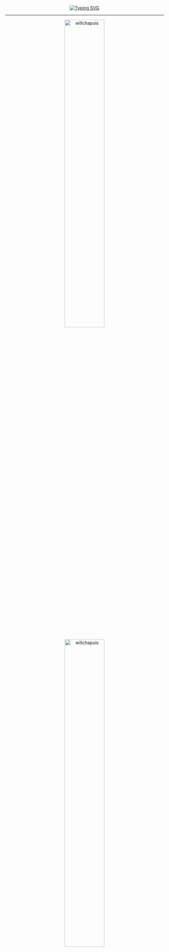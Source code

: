 <div align="center">
  <a href="https://git.io/typing-svg"><img src="https://readme-typing-svg.herokuapp.com?font=Roboto&weight=900&size=30&duration=2000&pause=1000&color=70a5fd&center=true&vCenter=true&random=false&width=435&lines=Hi+there+%F0%9F%91%8B;+I'm+William+Chapuis+%F0%9F%91%A8%F0%9F%8F%BB%E2%80%8D%F0%9F%92%BB;Full+Stack+.NET+Developer" alt="Typing SVG" /></a>
</div>

 <hr/>
 
<div align="center">
  <p> <img width="50%" src="https://github-readme-stats-sigma-five.vercel.app/api?username=willchapuis&count_private=true&include_all_commits=true&layout=compact&langs_count=8&hide=html,css&show_icons=true&theme=tokyonight" alt="willchapuis" /> </p>
  
  <p> <img width="50%" src="https://github-readme-streak-stats.herokuapp.com/?user=willchapuis&count_private=true&include_all_commits=true&layout=compact&langs_count=8&hide=html,css&theme=tokyonight" alt="willchapuis" /> </p>
  
  <!--<p> <img width="50%" src="https://github-readme-stats-sigma-five.vercel.app/api/top-langs/?username=willchapuis&count_private=true&include_all_commits=true&layout=compact&langs_count=6&hide=html,css&theme=tokyonight" alt="willchapuis" /> </p>-->
</div>

  <hr/>

<div align="center">
  <!--<img src="https://img.shields.io/github/followers/willchapuis?label=Follow&style=social">-->
  <a href="https://www.linkedin.com/in/will-chapuis/" target="_blank"><img src="https://img.shields.io/badge/-LinkedIn-%230077B5?style=for-the-badge&logo=linkedin&logoColor=white" target="_blank"></a>
</div>

<!--
  <img src="https://visitor-badge.laobi.icu/badge?page_id=willchapuis.willchapuis">
</div>
-->

<!--
<p  style="display: inline; text-align:center;"> </p> -->
<!--![AkuraDiary's github stats](https://github-readme-stats.vercel.app/api?username=willchapuis&show_icons=true&theme=tokyonight)
</br>-->

  
<!--
<div align="center">
  <img src="https://github-readme-streak-stats.herokuapp.com/?user=willchapuis&theme=tokyonight" alt="mystreak"/>
  </br>
  <img src="https://github-readme-stats.vercel.app/api/top-langs/?username=willchapuis&langs_count=10&theme=tokyonight" alt="willchapuis :: Top Langs" />
    <a href="https://github.com/williamchapuis">
  <img height="150em" src="https://github-readme-stats.vercel.app/api?username=williamchapuis&show_icons=true&theme=merko&include_all_commits=true&count_private=true"/>
  <img height="150em" src="https://github-readme-stats.vercel.app/api/top-langs/?username=williamchapuis&layout=compact&langs_count=7&theme=merko"/>
</div>

<!--
**willchapuis/willchapuis** is a ✨ _special_ ✨ repository because its `README.md` (this file) appears on your GitHub profile.

Here are some ideas to get you started:

- 🔭 I’m currently working on ...
- 🌱 I’m currently learning ...
- 👯 I’m looking to collaborate on ...
- 🤔 I’m looking for help with ...
- 💬 Ask me about ...
- 📫 How to reach me: ...
- 😄 Pronouns: ...
- ⚡ Fun fact: ...
-->
